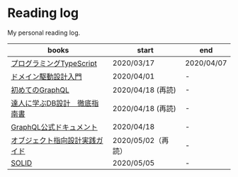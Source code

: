 # Reading log

My personal reading log.

|books|start|end|
|---|---|---|
|[プログラミングTypeScript](https://github.com/kawamataryo/reading-log/tree/master/%E3%83%97%E3%83%AD%E3%82%B0%E3%83%A9%E3%83%9F%E3%83%B3%E3%82%B0TypeScript)| 2020/03/17 | 2020/04/07 |
|[ドメイン駆動設計入門](https://github.com/kawamataryo/reading-log/tree/master/%E3%83%89%E3%83%A1%E3%82%A4%E3%83%B3%E9%A7%86%E5%8B%95%E8%A8%AD%E8%A8%88%E5%85%A5%E9%96%80%E3%80%9C%E3%83%9C%E3%83%88%E3%83%A0%E3%82%A2%E3%83%83%E3%83%97%E3%81%A7%E3%82%8F%E3%81%8B%E3%82%8B!%E3%83%89%E3%83%A1%E3%82%A4%E3%83%B3%E9%A7%86%E5%8B%95%E3%81%AE%E5%9F%BA%E6%9C%AC%E3%80%9C)| 2020/04/01 | - |
|[初めてのGraphQL](https://github.com/kawamataryo/reading-log/tree/master/%E5%88%9D%E3%82%81%E3%81%A6%E3%81%AEGraphQL)|2020/04/18 (再読) | - |
|[達人に学ぶDB設計　徹底指南書](https://github.com/kawamataryo/reading-log/tree/master/%E9%81%94%E4%BA%BA%E3%81%AB%E5%AD%A6%E3%81%B6DB%E8%A8%AD%E8%A8%88%20%E5%BE%B9%E5%BA%95%E6%8C%87%E5%8D%97%E6%9B%B8)| 2020/04/18 (再読) | - |
|[GraphQL公式ドキュメント](https://github.com/kawamataryo/reading-log/tree/master/GraphQL%E5%85%AC%E5%BC%8F%E3%83%89%E3%82%AD%E3%83%A5%E3%83%A1%E3%83%B3%E3%83%88)| 2020/04/18 | - |
|[オブジェクト指向設計実践ガイド](https://github.com/kawamataryo/reading-log/blob/master/%E3%82%AA%E3%83%96%E3%82%B8%E3%82%A7%E3%82%AF%E3%83%88%E6%8C%87%E5%90%91%E8%A8%AD%E8%A8%88%E5%AE%9F%E8%B7%B5%E3%82%AC%E3%82%A4%E3%83%89)| 2020/05/02（再読） | - |
|[SOLID](https://github.com/kawamataryo/reading-log/tree/master/SOLID) | 2020/05/05 | - |
